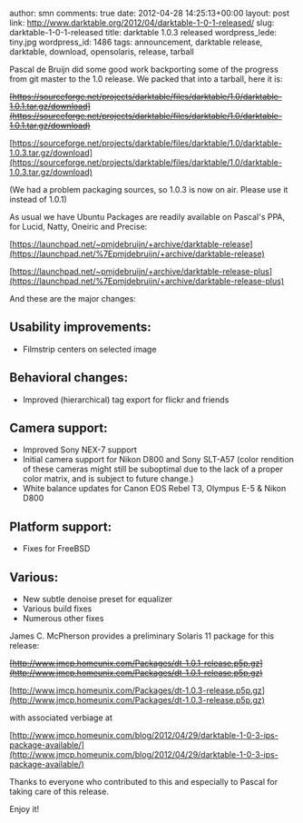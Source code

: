author: smn
comments: true
date: 2012-04-28 14:25:13+00:00
layout: post
link: http://www.darktable.org/2012/04/darktable-1-0-1-released/
slug: darktable-1-0-1-released
title: darktable 1.0.3 released
wordpress_lede: tiny.jpg
wordpress_id: 1486
tags: announcement, darktable release, darktable, download, opensolaris, release, tarball

Pascal de Bruijn did some good work backporting some of the progress from git master to the 1.0 release. We packed that into a tarball, here it is:

<del>[https://sourceforge.net/projects/darktable/files/darktable/1.0/darktable-1.0.1.tar.gz/download](https://sourceforge.net/projects/darktable/files/darktable/1.0/darktable-1.0.1.tar.gz/download)</del>

[https://sourceforge.net/projects/darktable/files/darktable/1.0/darktable-1.0.3.tar.gz/download](https://sourceforge.net/projects/darktable/files/darktable/1.0/darktable-1.0.3.tar.gz/download)

(We had a problem packaging sources, so 1.0.3 is now on air. Please use it instead of 1.0.1)

As usual we have Ubuntu Packages are readily available on Pascal's PPA, for Lucid, Natty, Oneiric and Precise:

[https://launchpad.net/~pmjdebruijn/+archive/darktable-release](https://launchpad.net/%7Epmjdebruijn/+archive/darktable-release)

[https://launchpad.net/~pmjdebruijn/+archive/darktable-release-plus](https://launchpad.net/%7Epmjdebruijn/+archive/darktable-release-plus)

And these are the major changes:

## Usability improvements:

* Filmstrip centers on selected image

## Behavioral changes:

* Improved (hierarchical) tag export for flickr and friends

## Camera support:

* Improved Sony NEX-7 support
* Initial camera support for Nikon D800 and Sony SLT-A57 (color rendition of these cameras might still be suboptimal due to the lack of a proper color matrix, and is subject to future change.)
* White balance updates for Canon EOS Rebel T3, Olympus E-5 & Nikon D800

## Platform support:

* Fixes for FreeBSD

## Various:

* New subtle denoise preset for equalizer
* Various build fixes
* Numerous other fixes

James C. McPherson provides a preliminary Solaris 11 package for this release:

<del>[http://www.jmcp.homeunix.com/Packages/dt-1.0.1-release.p5p.gz](http://www.jmcp.homeunix.com/Packages/dt-1.0.1-release.p5p.gz)</del>

[http://www.jmcp.homeunix.com/Packages/dt-1.0.3-release.p5p.gz](http://www.jmcp.homeunix.com/Packages/dt-1.0.3-release.p5p.gz)

with associated verbiage at

[http://www.jmcp.homeunix.com/blog/2012/04/29/darktable-1-0-3-ips-package-available/](http://www.jmcp.homeunix.com/blog/2012/04/29/darktable-1-0-3-ips-package-available/)

Thanks to everyone who contributed to this and especially to Pascal for taking care of this release.

Enjoy it!

